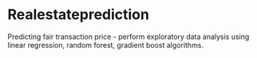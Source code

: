 # Realestateprediction
Predicting fair transaction price - perform exploratory data analysis using linear regression, random forest, gradient boost algorithms. 
